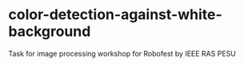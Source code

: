 # color-detection-against-white-background
Task for image processing workshop for Robofest by IEEE RAS PESU

